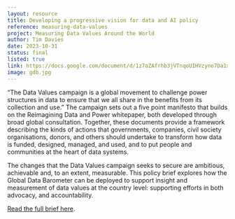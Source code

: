 ```yaml
---
layout: resource
title: Developing a progressive vision for data and AI policy
reference: measuring-data-values
project: Measuring Data Values Around the World
author: Tim Davies
date: 2023-10-31
status: final
listed: true
link: https://docs.google.com/document/d/1z7oZAfrhb3jVTnqoUIHVzyno7Da1x4qTlZVoIhW9FKM/edit#heading=h.jgmduqp1336
image: gdb.jpg
---
```


“The Data Values campaign is a global movement to challenge power structures in data to ensure that we all share in the benefits from its collection and use.” The campaign sets out a five point manifesto that builds on the Reimagining Data and Power whitepaper, both developed through broad global consultation. Together, these documents provide a framework describing the kinds of actions that governments, companies, civil society organisations, donors, and others should undertake to transform how data is funded, designed, managed, and used, and to put people and communities at the heart of data systems. 

The changes that the Data Values campaign seeks to secure are ambitious, achievable and, to an extent, measurable. This policy brief explores how the Global Data Barometer can be deployed to support insight and measurement of data values at the country level: supporting efforts in both advocacy, and accountability.

<!--more-->

[Read the full brief here](https://docs.google.com/document/d/1z7oZAfrhb3jVTnqoUIHVzyno7Da1x4qTlZVoIhW9FKM/edit).